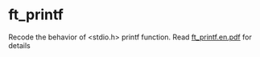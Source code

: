 # ft_printf

Recode the behavior of <stdio.h> printf function. Read [ft_printf.en.pdf](https://github.com/MANT-i-S/ft_printf/blob/master/ft_printf.en.pdf) for details
